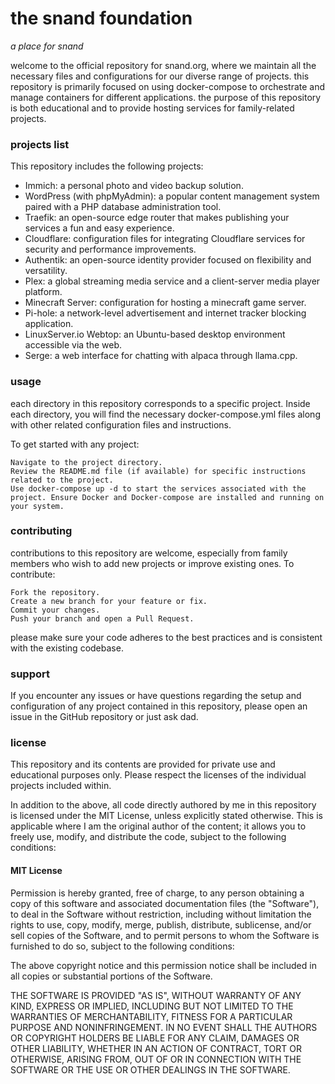 # the snand foundation
*a place for snand*

welcome to the official repository for snand.org, where we maintain all the necessary files and configurations for our diverse range of projects. this repository is primarily focused on using docker-compose to orchestrate and manage containers for different applications. the purpose of this repository is both educational and to provide hosting services for family-related projects.

### projects list

This repository includes the following projects:

- Immich: a personal photo and video backup solution.
- WordPress (with phpMyAdmin): a popular content management system paired with a PHP database administration tool.
- Traefik: an open-source edge router that makes publishing your services a fun and easy experience.
- Cloudflare: configuration files for integrating Cloudflare services for security and performance improvements.
- Authentik: an open-source identity provider focused on flexibility and versatility.
- Plex: a global streaming media service and a client-server media player platform.
- Minecraft Server: configuration for hosting a minecraft game server.
- Pi-hole: a network-level advertisement and internet tracker blocking application.
- LinuxServer.io Webtop: an Ubuntu-based desktop environment accessible via the web.
- Serge: a web interface for chatting with alpaca through llama.cpp.

### usage

each directory in this repository corresponds to a specific project. Inside each directory, you will find the necessary docker-compose.yml files along with other related configuration files and instructions.

To get started with any project:

    Navigate to the project directory.
    Review the README.md file (if available) for specific instructions related to the project.
    Use docker-compose up -d to start the services associated with the project. Ensure Docker and Docker-compose are installed and running on your system.

### contributing

contributions to this repository are welcome, especially from family members who wish to add new projects or improve existing ones. To contribute:

    Fork the repository.
    Create a new branch for your feature or fix.
    Commit your changes.
    Push your branch and open a Pull Request.

please make sure your code adheres to the best practices and is consistent with the existing codebase.

### support

If you encounter any issues or have questions regarding the setup and configuration of any project contained in this repository, please open an issue in the GitHub repository or just ask dad.

### license

This repository and its contents are provided for private use and educational purposes only. Please respect the licenses of the individual projects included within.

In addition to the above, all code directly authored by me in this repository is licensed under the MIT License, unless explicitly stated otherwise. This is applicable where I am the original author of the content; it allows you to freely use, modify, and distribute the code, subject to the following conditions:

#### MIT License

Permission is hereby granted, free of charge, to any person obtaining a copy of this software and associated documentation files (the "Software"), to deal in the Software without restriction, including without limitation the rights to use, copy, modify, merge, publish, distribute, sublicense, and/or sell copies of the Software, and to permit persons to whom the Software is furnished to do so, subject to the following conditions:

The above copyright notice and this permission notice shall be included in all copies or substantial portions of the Software.

THE SOFTWARE IS PROVIDED "AS IS", WITHOUT WARRANTY OF ANY KIND, EXPRESS OR IMPLIED, INCLUDING BUT NOT LIMITED TO THE WARRANTIES OF MERCHANTABILITY, FITNESS FOR A PARTICULAR PURPOSE AND NONINFRINGEMENT. IN NO EVENT SHALL THE AUTHORS OR COPYRIGHT HOLDERS BE LIABLE FOR ANY CLAIM, DAMAGES OR OTHER LIABILITY, WHETHER IN AN ACTION OF CONTRACT, TORT OR OTHERWISE, ARISING FROM, OUT OF OR IN CONNECTION WITH THE SOFTWARE OR THE USE OR OTHER DEALINGS IN THE SOFTWARE.